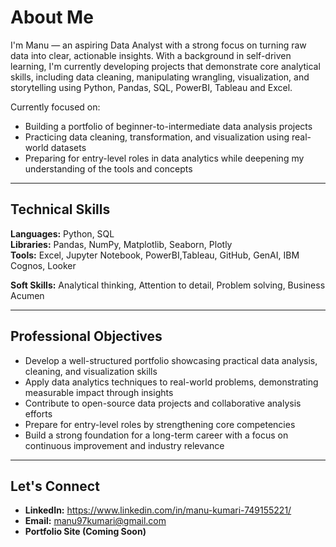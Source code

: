 # About Me

I'm Manu — an aspiring Data Analyst with a strong focus on turning raw data into clear, actionable insights. With a background in self-driven learning, I'm currently developing projects that demonstrate core analytical skills, including data cleaning, manipulating wrangling, visualization, and storytelling using Python, Pandas, SQL, PowerBI, Tableau and Excel.

Currently focused on:
- Building a portfolio of beginner-to-intermediate data analysis projects
- Practicing data cleaning, transformation, and visualization using real-world datasets
- Preparing for entry-level roles in data analytics while deepening my understanding of the tools and concepts

---

## Technical Skills

**Languages:** Python, SQL  
**Libraries:** Pandas, NumPy, Matplotlib, Seaborn, Plotly  
**Tools:** Excel, Jupyter Notebook, PowerBI,Tableau, GitHub, GenAI, IBM Cognos, Looker

**Soft Skills:** Analytical thinking, Attention to detail, Problem solving, Business Acumen

---

## Professional Objectives

- Develop a well-structured portfolio showcasing practical data analysis, cleaning, and visualization skills  
- Apply data analytics techniques to real-world problems, demonstrating measurable impact through insights  
- Contribute to open-source data projects and collaborative analysis efforts  
- Prepare for entry-level roles by strengthening core competencies  
- Build a strong foundation for a long-term career with a focus on continuous improvement and industry relevance

---

## Let's Connect

- **LinkedIn:** https://www.linkedin.com/in/manu-kumari-749155221/ 
- **Email:** manu97kumari@gmail.com 
- **Portfolio Site (Coming Soon)**

